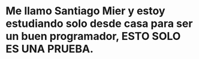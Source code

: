 # Me llamo Santiago Mier y estoy estudiando solo desde casa para ser un buen programador, ESTO SOLO ES UNA PRUEBA.
